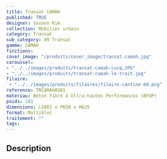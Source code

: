 ```yaml
---
title: Transat CAMAH 
published: TRUE
designer: Sovann Kim
collection: Mobilier urbain
category: Transat
sub_category: 09 Transat
gamme: CAMAH 
finitions: 
cover_image: "/produits/cover_image/transat-camah.jpg"
caroussel: 
- "../../images/produits/transat-camah-cucq.JPG"
- "../../images/produits/transat-camah-le-trait.jpg"
filaire: 
 - "../../images/produits/filaires/filaire-cantine-04.png"
reference: TRCAMAH0101
materiau: Béton Fibré à Ultra-hautes Performances (BFUP)
poids: 181
dimensions: L1861 x P650 x H625 
format: Multibloc
traitement: ""
tags: 
---
```


## Description
